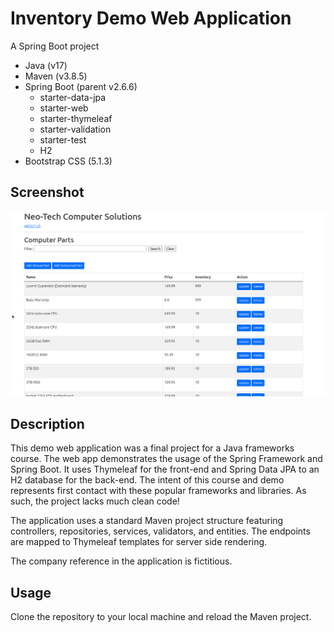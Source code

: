 # Inventory Demo Web Application
A Spring Boot project  
* Java (v17)  
* Maven (v3.8.5)  
* Spring Boot (parent v2.6.6)
  * starter-data-jpa
  * starter-web
  * starter-thymeleaf
  * starter-validation
  * starter-test
  * H2
* Bootstrap CSS (5.1.3)

## Screenshot
![Screenshot of the demo web app showing a fictitious companies inventory screen with several sample parts listed.](image/ScreenshotInventory.png "Screenshot of the demo web app")

## Description
This demo web application was a final project for a Java frameworks course. The web app demonstrates the usage of the 
Spring Framework and Spring Boot. It uses Thymeleaf for the front-end and Spring Data JPA to an H2 database for the back-end.
The intent of this course and demo represents first contact with these popular frameworks and libraries. As such, the 
project lacks much clean code!  
  
The application uses a standard Maven project structure featuring controllers, repositories, services, validators, 
and entities. The endpoints are mapped to Thymeleaf templates for server side rendering.  
  
The company reference in the application is fictitious.

## Usage
Clone the repository to your local machine and reload the Maven project.